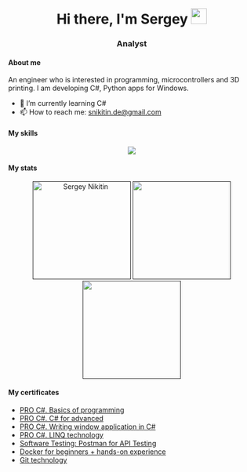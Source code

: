 <h1 align="center">Hi there, I'm Sergey
<img src="https://github.com/blackcater/blackcater/raw/main/images/Hi.gif" height="32"/></h1>
<h3 align="center">Analyst</h3>

#### About me

An engineer who is interested in programming, microcontrollers and 3D printing. I am developing C#, Python apps for Windows.

- 🌱 I’m currently learning C#
- 📫 How to reach me: <a href="mailto:snikitin.de@gmail.com">snikitin.de@gmail.com</a>

#### My skills

<p align="center">
  <a href="https://skillicons.dev">
    <img src="https://skillicons.dev/icons?i=linux,git,docker,grafana,postgres,postman,powershell,html,js,py,cpp,cs&perline=6" />
  </a>
</p>

#### My stats

<p align="center">
  <a href=""><img height=200 src="http://github-profile-summary-cards.vercel.app/api/cards/profile-details?username=snikitin-de&theme=dark" alt="Sergey Nikitin"/></a>
  <a href=""><img height=200 src="https://github-readme-stats-sigma-five.vercel.app/api?username=snikitin-de&theme=dark&show_icons=true&hide_border=true&count_private=true"/></a>
  <a href=""><img height=200 src="https://github-readme-stats-sigma-five.vercel.app/api/top-langs/?username=snikitin-de&theme=dark&show_icons=true&hide_border=true&layout=compact&hide=Inno%20Setup"/></a>
</p>

#### My certificates

- [PRO C#. Basics of programming](https://stepik.org/cert/1877348?lang=en)
- [PRO C#. C# for advanced](https://stepik.org/cert/2381959?lang=en)
- [PRO C#. Writing window application in C#](https://stepik.org/cert/2168129?lang=en)
- [PRO C#. LINQ technology](https://stepik.org/cert/2502948?lang=en)
- [Software Testing: Postman for API Testing](https://stepik.org/cert/2108518?lang=en)
- [Docker for beginners + hands-on experience](https://stepik.org/cert/2142747?lang=en)
- [Git technology](https://stepik.org/cert/2155848?lang=en)
